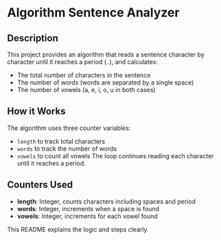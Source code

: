 # Algorithm Sentence Analyzer

## Description
This project provides an algorithm that reads a sentence character by character until it reaches a period (`.`), and calculates:
- The total number of characters in the sentence
- The number of words (words are separated by a single space)
- The number of vowels (a, e, i, o, u in both cases)

## How it Works
The algorithm uses three counter variables:
- `length` to track total characters
- `words` to track the number of words
- `vowels` to count all vowels
The loop continues reading each character until it reaches a period.

## Counters Used
- **length**: Integer, counts characters including spaces and period
- **words**: Integer, increments when a space is found
- **vowels**: Integer, increments for each vowel found

This README explains the logic and steps clearly.